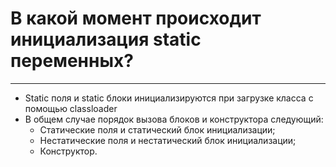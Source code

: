 # В какой момент происходит инициализация static переменных?
---

- Static поля и static блоки инициализируются при загрузке класса с помощью classloader
- В общем случае порядок вызова блоков и конструктора следующий:
  - Статические поля и статический блок инициализации;
  - Нестатические поля и нестатический блок инициализации;
  - Конструктор.